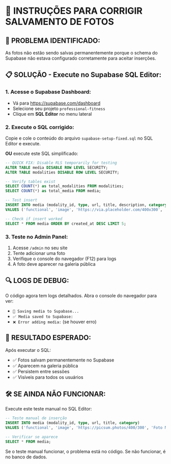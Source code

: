 # 🔧 INSTRUÇÕES PARA CORRIGIR SALVAMENTO DE FOTOS

## 🚨 PROBLEMA IDENTIFICADO:
As fotos não estão sendo salvas permanentemente porque o schema do Supabase não estava configurado corretamente para aceitar inserções.

## 📋 SOLUÇÃO - Execute no Supabase SQL Editor:

### 1. **Acesse o Supabase Dashboard:**
- Vá para https://supabase.com/dashboard
- Selecione seu projeto `professional-fitness`
- Clique em **SQL Editor** no menu lateral

### 2. **Execute o SQL corrigido:**
Copie e cole o conteúdo do arquivo `supabase-setup-fixed.sql` no SQL Editor e execute.

**OU** execute este SQL simplificado:

```sql
-- QUICK FIX: Disable RLS temporarily for testing
ALTER TABLE media DISABLE ROW LEVEL SECURITY;
ALTER TABLE modalities DISABLE ROW LEVEL SECURITY;

-- Verify tables exist
SELECT COUNT(*) as total_modalities FROM modalities;
SELECT COUNT(*) as total_media FROM media;

-- Test insert
INSERT INTO media (modality_id, type, url, title, description, category) 
VALUES ('functional', 'image', 'https://via.placeholder.com/400x300', 'Teste Admin', 'Foto de teste', 'regular');

-- Check if insert worked
SELECT * FROM media ORDER BY created_at DESC LIMIT 5;
```

### 3. **Teste no Admin Panel:**
1. Acesse `/admin` no seu site
2. Tente adicionar uma foto
3. Verifique o console do navegador (F12) para logs
4. A foto deve aparecer na galeria pública

## 🔍 LOGS DE DEBUG:

O código agora tem logs detalhados. Abra o console do navegador para ver:
- `🔄 Saving media to Supabase...`
- `✅ Media saved to Supabase:`
- `❌ Error adding media:` (se houver erro)

## 🎯 RESULTADO ESPERADO:

Após executar o SQL:
- ✅ Fotos salvam permanentemente no Supabase
- ✅ Aparecem na galeria pública
- ✅ Persistem entre sessões
- ✅ Visíveis para todos os usuários

## 🛠️ SE AINDA NÃO FUNCIONAR:

Execute este teste manual no SQL Editor:

```sql
-- Teste manual de inserção
INSERT INTO media (modality_id, type, url, title, category) 
VALUES ('functional', 'image', 'https://picsum.photos/400/300', 'Foto Manual', 'regular');

-- Verificar se aparece
SELECT * FROM media;
```

Se o teste manual funcionar, o problema está no código. Se não funcionar, é no banco de dados.